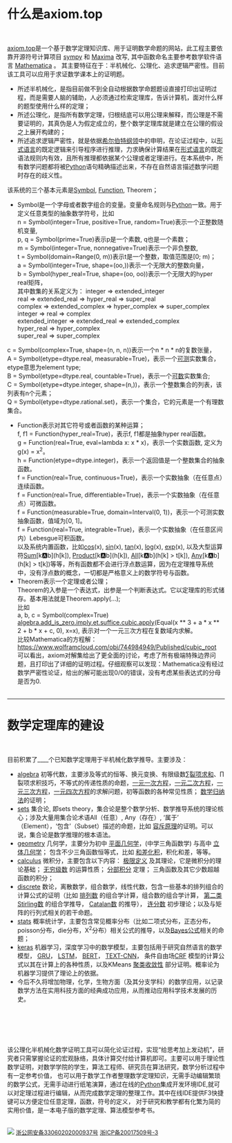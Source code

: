 # 什么是axiom.top  
  <br>

[axiom.top](../axiom.php)是一个基于数学定理知识库、用于证明数学命题的网站，此工程主要依靠开源符号计算项目 
[sympy](https://github.com/sympy/sympy) 和 
[Maxima](http://maxima.sourceforge.net) 改写, 其中函数命名主要参考数学软件语言
[Mathematica](https://reference.wolfram.com/language/index.html.en?source=footer)
。 其主要特征在于：半机械化、公理化、追求逻辑严密性。目前该工具可以应用于求证数学课本上的证明题。
	
	
* 所述半机械化，是指目前做不到全自动根据数学命题题设直接打印出证明过程，而是需要人脑的辅助，人必须通过检索定理库，告诉计算机，面对什么样的题型使用什么样的定理；
* 所述公理化，是指所有数学定理，归根结底可以用公理来解释，而公理是不需要证明的，其真伪是人为假定成立的，整个数学定理库就是建立在公理的假设之上展开构建的；
* 所述追求逻辑严密性，就是依据[希尔伯特纲领](https://en.wikipedia.org/wiki/Hilbert%27s_program)中的申明，在论证过程中，以[形式语言](https://en.wikipedia.org/wiki/Formal_language)的既定逻辑来引导程序进行推理，力求确保计算结果在[形式语言](https://en.wikipedia.org/wiki/Formal_language)的既定语法规则内有效，且所有推理都依据某个公理或者定理进行。在本系统中，所有数学问题都将被[Python](https://www.python.org/)语句精确描述出来，不存在自然语言描述数学问题时存在的歧义性。

该系统的三个基本元素是[Symbol](../axiom.php?symbol=Symbol), [Function](../axiom.php?symbol=Function), Theorem；
* Symbol是一个字母或者数字组合的变量。变量命名规则与[Python](https://www.python.org/)一致。用于定义任意类型的抽象数学符号，比如  
n = Symbol(integer=True, positive=True, random=True)表示一个正整数随机变量,   
p, q = Symbol(prime=True)表示p是一个素数, q也是一个素数；   
m = Symbol(integer=True, nonnegative=True)表示一个非负整数,   
t = Symbol(domain=Range(0, m))表示t是一个整数，取值范围是[0; m)；   
a = Symbol(integer=True, shape=(oo,))表示一个无限大的整数向量，  
b = Symbol(hyper_real=True, shape=(oo, oo))表示一个无限大的hyper real矩阵，  
其中数集的关系定义为：
integer => extended_integer  
real => extended_real => hyper_real => super_real  
complex => extended_complex => hyper_complex => super_complex  
integer => real => complex  
extended_integer => extended_real => extended_complex  
hyper_real => hyper_complex  
super_real => super_complex  

c = Symbol(complex=True, shape=(n, n, n))表示一个n * n * n的复数张量，  
A = Symbol(etype=dtype.real, measurable=True)，表示一个[可测](https://en.wikipedia.org/wiki/Measure_(mathematics))实数集合，etype意思为element type;  
B = Symbol(etype=dtype.real, countable=True)，表示一个[可数](https://en.wikipedia.org/wiki/Countable_set)实数集合;  
C = Symbol(etype=dtype.integer, shape=(n,))，表示一个整数集合的列表，该列表有n个元素；  
Q = Symbol(etype=dtype.rational.set)，表示一个集合，它的元素是一个有理数集合。
* Function表示对其它符号或者函数的某种运算；  
f, f1 = Function(hyper_real=True)，表示f, f1都是抽象hyper real函数。  
g = Function(real=True, eval=lambda x: x \* x)，表示一个实数函数, 定义为g(x) = x<sup>2</sup>。  
h = Function(etype=dtype.integer)，表示一个返回值是一个整数集合的抽象函数。  
f = Function(real=True, continuous=True)，表示一个实数抽象（在任意点）连续函数。  
f = Function(real=True, differentiable=True)，表示一个实数抽象（在任意点）可微函数。  
f = Function(measurable=True, domain=Interval(0, 1))，表示一个可测实数抽象函数，值域为[0, 1]。  
f = Function(real=True, integrable=True)，表示一个实数抽象（在任意区间内）Lebesgue可积函数。  
以及系统内置函数，比如[cos](../axiom.php?symbol=cos)(x), [sin](../axiom.php?symbol=sin)(x), [tan](../axiom.php?symbol=tan)(x), [log](../axiom.php?symbol=log)(x), [exp](../axiom.php?symbol=exp)(x), 以及大型运算符[Sum](../axiom.php?symbol=Sum)\[k:a:b\](h\[k\]), [Product](../axiom.php?symbol=Product)\[k:a:b\](h\[k\]), [All](../axiom.php?symbol=All)\[k:a:b\](h\[k\] > t\[k\]), [Any](../axiom.php?symbol=Any)\[k:a:b\](h\[k\] > t\[k\])等等，所有函数都不会进行浮点数运算，因为在定理推导系统中，没有浮点数的概念，一切都是严格意义上的数学符号与函数。  
* Theorem表示一个定理或者公理；    
Theorem的入参是一个表达式，出参是一个判断表达式。它以定理库的形式储存。基本用法就是Theorem.apply(...);  
比如  
a, b, c = Symbol(complex=True)  
[algebra.add_is_zero.imply.et.suffice.cubic.apply](../axiom.php?module=algebra.add_is_zero.imply.et.suffice.cubic)(Equal(x ** 3 + a * x ** 2 + b * x + c, 0), x=x),  表示对一个一元三次方程在复数域内求解。  
比较Mathematica的方程解：
https://www.wolframcloud.com/obj/744984949/Published/cubic_root  
可以看出，axiom对解集给出了更全面的讨论，考虑了所有极端特殊边界问题，且打印出了详细的证明过程。仔细观察可以发现：Mathematica没有经过数学严密性论证，给出的解可能出现0/0的错误，没有考虑某些表达式的分母是否为0.
<br><br>
------


# 数学定理库的建设
  <br>
  
目前积累了<label id=count>____</label>个已知数学定理用于半机械化数学推导。主要涉及：	
	
* [algebra](../axiom.php?module=algebra) 初等代数，主要涉及等式的恒等、换元变换、有限级数[∑裂项求和](../axiom.php?module=algebra.sum.to.add.telescope)、∏裂项求积技巧，不等式的传递性质的命题，[一元一次方程](../axiom.php?module=algebra.add_is_zero.imply.et.suffice.simple_equation)，[一元二次方程](../axiom.php?module=algebra.add_is_zero.imply.et.suffice.quadratic)，[一元三次方程](../axiom.php?module=algebra.add_is_zero.imply.et.suffice.cubic)，[一元四次方程](../axiom.php?module=algebra.add_is_zero.imply.et.suffice.quartic)的求解问题，初等函数的各种常见性质；
[数学归纳法](../axiom.php?module=algebra.is_nonzero.suffice.imply.is_nonzero.induct)的证明；
* [sets](../axiom.php?module=sets) 集合论, 即sets theory，集合论是整个数学分析、数学推导系统的理论核心；涉及大量用集合论术语All（任意）, Any（存在）, ‘属于’ （Element），‘包含’（Subset）描述的命题，比如
[容斥原理](../axiom.php?module=sets/imply/eq/principle/inclusion_exclusion/basic)的证明。可以说，集合论是数学推理的根本语法。
* [geometry](../axiom.php?module=geometry) 几何学，主要分为初中
[平面几何学](../axiom.php?module=geometry/plane)，(中学三角函数学) 与高中
[立体几何学](../axiom.php?module=geometry/solid)； 包含不少三角函数恒等式，比如
[和差化积](../axiom.php?module=geometry/plane/trigonometry/cosine/principle/add)，积化和差，等等。
* [calculus](../axiom.php?module=calculus) 微积分，主要包含以下内容： 
[极限定义](../axiom.php?module=calculus/eq/to/any_all/limit_definition) 及其理论，它是微积分的理论基础； 
[无穷级数](../axiom.php?module=calculus.eq.imply.eq.series.infinite.coefficient) 的运算性质；
[分部积分](../axiom.php?module=calculus.integral.to.add.by_parts) 定理；
三角函数及其它少数超越函数的积分；
* [discrete](../axiom.php?module=discrete) 数论，离散数学，组合数学，线性代数，包含一些基本的排列组合的计算公式的证明（比如
[排列数](../axiom.php?module=discrete.abs_cup.to.factorial) 的组合学计算，组合数的组合学计算， [第二类Stirling数](../axiom.php?module=discrete.stirling2.to.add.recurrence) 的组合学推导， 
[Catalan数](../axiom.php?module=discrete.eq.eq.imply.eq.catalan.recurrence) 的推导）， 
[连分数](../axiom.php?module=discrete.add.to.pow.HK.recurrence) 初步理论；以及与矩阵的行列式相关的若干命题。
* [stats](../axiom.php?module=stats) 概率统计学，主要包含常见概率分布（比如二项式分布，正态分布，poisson分布，die分布，Χ<sup>2</sup>分布）相关公式的推导，以及[Bayes公式](../axiom.php?module=stats/probability/to/mul)相关的命题；
* [keras](../axiom.php?module=keras) 机器学习，深度学习中的数学模型，主要包括用于研究自然语言的数学模型，
[GRU](https://arxiv.org/abs/1412.3555v1)，
[LSTM](https://www.mitpressjournals.org/doi/pdf/10.1162/089976600300015015)，
[BERT](https://arxiv.org/abs/1706.03762)，
[TEXT-CNN](https://arxiv.org/pdf/1408.5882.pdf)，
条件自由场[CRF](https://arxiv.org/abs/1603.01360) 模型的计算公式以其在计算上的各种性质，以及KMeans
[聚类收敛性](../axiom.php?module=sets.el.notin.le.imply.le.st.variance) 部分证明。概率论为机器学习提供了理论上的依据。  
* 今后不久将增加物理，化学，生物方面（及其分支学科）的数学应用，以记录数学方法在实用科技方面的经典成功应用，从而推动应用科学技术发展的历史。

<br><br>
-------
该公理化半机械化数学证明工具可以简化论证过程，实现“给思考加上发动机”，研究者只需掌握论证的宏观脉络，具体计算交付给计算机即可。主要可以用于理论性数学证明，对数学学院的学生，算法工程师、研究员在算法研究，数学分析过程中有一定参考价值，
也可以用于数学工作者整理数学定理知识，无需手动编辑繁琐的数学公式，无需手动进行纸笔演算，通过在线的[Python](https://www.python.org/)集成开发环境IDE,就可以对定理过程进行编辑，从而完成数学定理的整理工作。其中在线IDE提供F3快捷键可以方便定位任意定理，函数，符号的定义，
对于研究和教学都有化繁为简的实用价值，是一本电子版的数学定理、算法模型参考书。
<br><br>

![](png/national_emblem.png)
[<font size=2>浙公网安备33060202000937号</font>](http://www.beian.gov.cn/portal/registerSystemInfo?recordcode=33060202000937)
[<font size=2>浙ICP备20017509号-3</font>](https://beian.miit.gov.cn/)

<script	src="https://cdn.jsdelivr.net/npm/jquery/dist/jquery.min.js"></script>

<script>
	$('#count').load("/sympy/php/request/count.php");
</script>